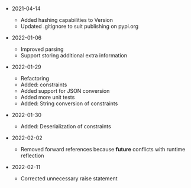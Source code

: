 * 2021-04-14
	* Added hashing capabilities to Version
	* Updated .gitignore to suit publishing on pypi.org

* 2022-01-06
	* Improved parsing
	* Support storing additional extra information

* 2022-01-29
	* Refactoring
	* Added: constraints
	* Added support for JSON conversion
	* Added more unit tests
	* Added: String conversion of constraints

* 2022-01-30
	* Added: Deserialization of constraints

* 2022-02-02
	* Removed forward references because __future__ conflicts with runtime reflection

* 2022-02-11
	* Corrected unnecessary raise statement

